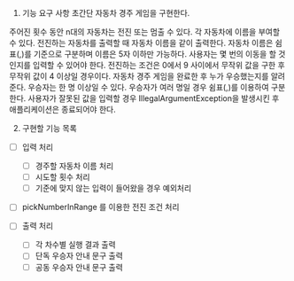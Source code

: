 1. 기능 요구 사항
초간단 자동차 경주 게임을 구현한다.

주어진 횟수 동안 n대의 자동차는 전진 또는 멈출 수 있다.
각 자동차에 이름을 부여할 수 있다. 전진하는 자동차를 출력할 때 자동차 이름을 같이 출력한다.
자동차 이름은 쉼표(,)를 기준으로 구분하며 이름은 5자 이하만 가능하다.
사용자는 몇 번의 이동을 할 것인지를 입력할 수 있어야 한다.
전진하는 조건은 0에서 9 사이에서 무작위 값을 구한 후 무작위 값이 4 이상일 경우이다.
자동차 경주 게임을 완료한 후 누가 우승했는지를 알려준다. 우승자는 한 명 이상일 수 있다.
우승자가 여러 명일 경우 쉼표(,)를 이용하여 구분한다.
사용자가 잘못된 값을 입력할 경우 IllegalArgumentException을 발생시킨 후 애플리케이션은 종료되어야 한다.

2. 구현할 기능 목록

- [ ] 입력 처리
  - [ ] 경주할 자동차 이름 처리
  - [ ] 시도할 횟수 처리
  - [ ] 기준에 맞지 않는 입력이 들어왔을 경우 예외처리

- [ ] pickNumberInRange 를 이용한 전진 조건 처리

- [ ] 출력 처리
  - [ ] 각 차수별 실행 결과 출력
  - [ ] 단독 우승자 안내 문구 출력
  - [ ] 공동 우승자 안내 문구 출력